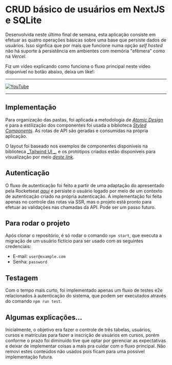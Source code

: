# CRUD básico de usuários em NextJS e SQLite

Desenvolvida neste último final de semana, esta aplicação consiste em efetuar as quatro operações básicas sobre uma base que persiste dados de usuários.
Isso signfica que por mais que funcione numa opção _self hosted_ não há suporte à persistência em ambientes com memória "efêmera" como na _Vercel_.

Fiz um vídeo explicando como funciona o fluxo principal neste vídeo disponível no botão abaixo, deixa um like!:
***
<a href="https://youtu.be/9wendQ2O5T4" target="_blank">![YouTube](https://img.shields.io/badge/YouTube-%23FF0000.svg?style=for-the-badge&logo=YouTube&logoColor=white)</a>
***
## Implementação

Para organização das pastas, foi aplicada a metodologia de [_Atomic Design_](https://atomicdesign.bradfrost.com/) e para a estilização dos componentes foi usada a biblioteca [_Styled Components_](https://styled-components.com/). As rotas de API são geradas e consumidas na própria aplicação.

O layout foi baseado nos exemplos de componentes disponíveis na biblioteca [_Tailwind UI _](https://tailwindui.com/preview), e os protótipos criados estão disponíveis para visualização por meio [_deste link_](https://www.figma.com/file/8a7ns0unL7Y7GSnCEaNMwk/CRUD-Educa%C3%A7%C3%A3o?node-id=0%3A1).

## Autenticação

O fluxo de autenticação foi feito a partir de uma adaptação do apresentado pela Rocketseat [_aqui_](https://www.youtube.com/watch?v=pvrKHpXGO8E) e persiste o usuário logado por meio de um contexto de autenticação criado na própria autenticação. A implementação foi feita apenas no controle das rotas via SSR, mas o projeto está pronto para efetuar as validações nas chamadas da API. Pode ser um passo futuro.

## Para rodar o projeto

Após clonar o repositório, é só rodar o comando ```npm start```, que executa a migração de um usuário fictício para ser usado com as seguintes credenciais:
- E-mail: ```user@example.com```
- Senha: ```password```

## Testagem

Com o tempo mais curto, foi implementado apenas um fluxo de testes e2e relacionados à autenticação do sistema, que podem ser executados através do comando ```npm run test```.

## Algumas explicações...

Inicialmente, o objetivo era fazer o controle de três tabelas, usuários, cursos e matrículas para fazer a inscrição de usuários em cursos, porém conforme o prazo foi diminuído tive que optar por gerenciar as expectativas e deixar de implementar coisas a mais pra cuidar com o fluxo principal. Não removi estes conteúdos não usados pois ficam para uma possível implementação futura.
